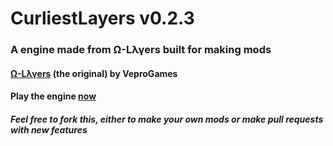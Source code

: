 # CurliestLayers v0.2.3
### A engine made from Ω-Lλγers built for making mods
#### <a href='https://veprogames.github.io/omega-layers'>Ω-Lλγers</a> (the original) by VeproGames
#### Play the engine <a href='https://curliestjohn.github.io/omega-engine'>now</a>
##### Feel free to fork this, either to make your own mods or make pull requests with new features

